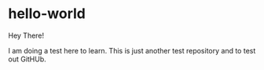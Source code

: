 # hello-world

Hey There!

I am doing a test here to learn.  This is just another test repository and to test out GitHUb.
